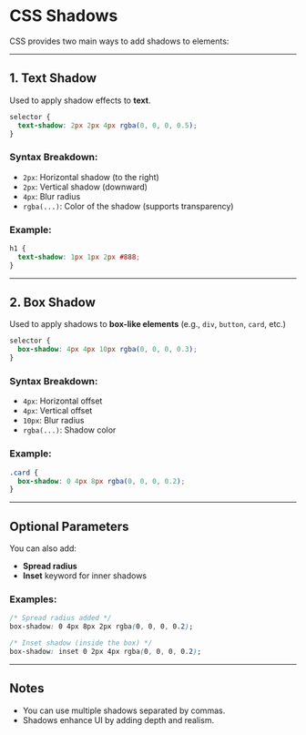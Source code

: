 
# CSS Shadows

CSS provides two main ways to add shadows to elements:

---

## 1. Text Shadow

Used to apply shadow effects to **text**.

```css
selector {
  text-shadow: 2px 2px 4px rgba(0, 0, 0, 0.5);
}
```

### Syntax Breakdown:
- `2px`: Horizontal shadow (to the right)
- `2px`: Vertical shadow (downward)
- `4px`: Blur radius
- `rgba(...)`: Color of the shadow (supports transparency)

### Example:

```css
h1 {
  text-shadow: 1px 1px 2px #888;
}
```

---

## 2. Box Shadow

Used to apply shadows to **box-like elements** (e.g., `div`, `button`, `card`, etc.)

```css
selector {
  box-shadow: 4px 4px 10px rgba(0, 0, 0, 0.3);
}
```

### Syntax Breakdown:
- `4px`: Horizontal offset
- `4px`: Vertical offset
- `10px`: Blur radius
- `rgba(...)`: Shadow color

### Example:

```css
.card {
  box-shadow: 0 4px 8px rgba(0, 0, 0, 0.2);
}
```

---

## Optional Parameters

You can also add:
- **Spread radius**
- **Inset** keyword for inner shadows

### Examples:

```css
/* Spread radius added */
box-shadow: 0 4px 8px 2px rgba(0, 0, 0, 0.2);

/* Inset shadow (inside the box) */
box-shadow: inset 0 2px 4px rgba(0, 0, 0, 0.2);
```
---

## Notes

- You can use multiple shadows separated by commas.
- Shadows enhance UI by adding depth and realism.
